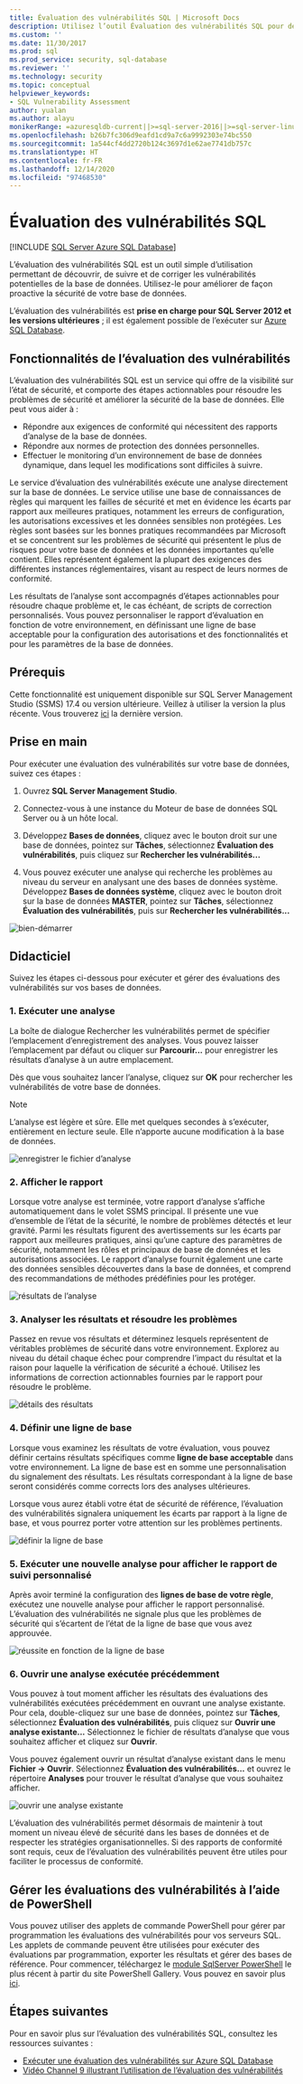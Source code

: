 ```yaml
---
title: Évaluation des vulnérabilités SQL | Microsoft Docs
description: Utilisez l’outil Évaluation des vulnérabilités SQL pour découvrir, suivre et corriger les vulnérabilités de base de données potentielles dans SQL Server.
ms.custom: ''
ms.date: 11/30/2017
ms.prod: sql
ms.prod_service: security, sql-database
ms.reviewer: ''
ms.technology: security
ms.topic: conceptual
helpviewer_keywords:
- SQL Vulnerability Assessment
author: yualan
ms.author: alayu
monikerRange: =azuresqldb-current||>=sql-server-2016||>=sql-server-linux-2017||=azuresqldb-mi-current
ms.openlocfilehash: b26b7fc306d9eafd1cd9a7c6a9992303e74bc550
ms.sourcegitcommit: 1a544cf4dd2720b124c3697d1e62ae7741db757c
ms.translationtype: HT
ms.contentlocale: fr-FR
ms.lasthandoff: 12/14/2020
ms.locfileid: "97468530"
---
```

# <a name="sql-vulnerability-assessment"></a>Évaluation des vulnérabilités SQL

[!INCLUDE [SQL Server Azure SQL Database](../../includes/applies-to-version/sql-asdb.md)]

L’évaluation des vulnérabilités SQL est un outil simple d’utilisation permettant de découvrir, de suivre et de corriger les vulnérabilités potentielles de la base de données. Utilisez-le pour améliorer de façon proactive la sécurité de votre base de données.

L’évaluation des vulnérabilités est **prise en charge pour SQL Server 2012 et les versions ultérieures** ; il est également possible de l’exécuter sur [Azure SQL Database](/azure/sql-database/sql-vulnerability-assessment).

## <a name="vulnerability-assessment-features"></a>Fonctionnalités de l’évaluation des vulnérabilités
L’évaluation des vulnérabilités SQL est un service qui offre de la visibilité sur l’état de sécurité, et comporte des étapes actionnables pour résoudre les problèmes de sécurité et améliorer la sécurité de la base de données. Elle peut vous aider à :
- Répondre aux exigences de conformité qui nécessitent des rapports d’analyse de la base de données. 
- Répondre aux normes de protection des données personnelles.
- Effectuer le monitoring d’un environnement de base de données dynamique, dans lequel les modifications sont difficiles à suivre.

Le service d’évaluation des vulnérabilités exécute une analyse directement sur la base de données. Le service utilise une base de connaissances de règles qui marquent les failles de sécurité et met en évidence les écarts par rapport aux meilleures pratiques, notamment les erreurs de configuration, les autorisations excessives et les données sensibles non protégées. Les règles sont basées sur les bonnes pratiques recommandées par Microsoft et se concentrent sur les problèmes de sécurité qui présentent le plus de risques pour votre base de données et les données importantes qu’elle contient. Elles représentent également la plupart des exigences des différentes instances réglementaires, visant au respect de leurs normes de conformité.

Les résultats de l’analyse sont accompagnés d’étapes actionnables pour résoudre chaque problème et, le cas échéant, de scripts de correction personnalisés. Vous pouvez personnaliser le rapport d’évaluation en fonction de votre environnement, en définissant une ligne de base acceptable pour la configuration des autorisations et des fonctionnalités et pour les paramètres de la base de données. 

## <a name="prerequisites"></a>Prérequis
Cette fonctionnalité est uniquement disponible sur SQL Server Management Studio (SSMS) 17.4 ou version ultérieure. Veillez à utiliser la version la plus récente. Vous trouverez [ici](../../ssms/download-sql-server-management-studio-ssms.md) la dernière version.

## <a name="getting-started"></a>Prise en main
Pour exécuter une évaluation des vulnérabilités sur votre base de données, suivez ces étapes :
   1.   Ouvrez **SQL Server Management Studio**.

   2.   Connectez-vous à une instance du Moteur de base de données SQL Server ou à un hôte local.

   3.   Développez **Bases de données**, cliquez avec le bouton droit sur une base de données, pointez sur **Tâches**, sélectionnez **Évaluation des vulnérabilités**, puis cliquez sur **Rechercher les vulnérabilités...**

   4.   Vous pouvez exécuter une analyse qui recherche les problèmes au niveau du serveur en analysant une des bases de données système. Développez **Bases de données système**, cliquez avec le bouton droit sur la base de données **MASTER**, pointez sur **Tâches**, sélectionnez **Évaluation des vulnérabilités**, puis sur **Rechercher les vulnérabilités...**

   ![bien-démarrer](media/sql-vulnerability-assessment/1-SSMSGetStarted.png)

## <a name="tutorial"></a>Didacticiel
Suivez les étapes ci-dessous pour exécuter et gérer des évaluations des vulnérabilités sur vos bases de données.

### <a name="1-run-a-scan"></a>1. Exécuter une analyse

La boîte de dialogue Rechercher les vulnérabilités permet de spécifier l’emplacement d’enregistrement des analyses. Vous pouvez laisser l’emplacement par défaut ou cliquer sur **Parcourir...** pour enregistrer les résultats d’analyse à un autre emplacement.

Dès que vous souhaitez lancer l’analyse, cliquez sur **OK** pour rechercher les vulnérabilités de votre base de données.

  > [!NOTE]   
  > L’analyse est légère et sûre. Elle met quelques secondes à s’exécuter, entièrement en lecture seule. Elle n’apporte aucune modification à la base de données.

![enregistrer le fichier d’analyse](media/sql-vulnerability-assessment/2-ssmssavescanfile.png)

### <a name="2-view-the-report"></a>2. Afficher le rapport

Lorsque votre analyse est terminée, votre rapport d’analyse s’affiche automatiquement dans le volet SSMS principal. Il présente une vue d’ensemble de l’état de la sécurité, le nombre de problèmes détectés et leur gravité. Parmi les résultats figurent des avertissements sur les écarts par rapport aux meilleures pratiques, ainsi qu’une capture des paramètres de sécurité, notamment les rôles et principaux de base de données et les autorisations associées. Le rapport d’analyse fournit également une carte des données sensibles découvertes dans la base de données, et comprend des recommandations de méthodes prédéfinies pour les protéger.

![résultats de l’analyse](media/sql-vulnerability-assessment/3-ssmsscanresults.png)

### <a name="3-analyze-the-results-and-resolve-issues"></a>3. Analyser les résultats et résoudre les problèmes

Passez en revue vos résultats et déterminez lesquels représentent de véritables problèmes de sécurité dans votre environnement. Explorez au niveau du détail chaque échec pour comprendre l’impact du résultat et la raison pour laquelle la vérification de sécurité a échoué. Utilisez les informations de correction actionnables fournies par le rapport pour résoudre le problème.

![détails des résultats](media/sql-vulnerability-assessment/4-ssmsresultdetails.png)

### <a name="4-set-your-baseline"></a>4. Définir une ligne de base

Lorsque vous examinez les résultats de votre évaluation, vous pouvez définir certains résultats spécifiques comme **ligne de base acceptable** dans votre environnement. La ligne de base est en somme une personnalisation du signalement des résultats. Les résultats correspondant à la ligne de base seront considérés comme corrects lors des analyses ultérieures. 

Lorsque vous aurez établi votre état de sécurité de référence, l’évaluation des vulnérabilités signalera uniquement les écarts par rapport à la ligne de base, et vous pourrez porter votre attention sur les problèmes pertinents.

![définir la ligne de base](media/sql-vulnerability-assessment/5-ssmssetbaseline.png)

### <a name="5-run-a-new-scan-to-see-your-customized-tracking-report"></a>5. Exécuter une nouvelle analyse pour afficher le rapport de suivi personnalisé

Après avoir terminé la configuration des **lignes de base de votre règle**, exécutez une nouvelle analyse pour afficher le rapport personnalisé. L’évaluation des vulnérabilités ne signale plus que les problèmes de sécurité qui s’écartent de l’état de la ligne de base que vous avez approuvée.

![réussite en fonction de la ligne de base](media/sql-vulnerability-assessment/6-ssmspassperbaseline.png)

### <a name="6-open-a-previously-run-scan"></a>6. Ouvrir une analyse exécutée précédemment

Vous pouvez à tout moment afficher les résultats des évaluations des vulnérabilités exécutées précédemment en ouvrant une analyse existante. Pour cela, double-cliquez sur une base de données, pointez sur **Tâches**, sélectionnez **Évaluation des vulnérabilités**, puis cliquez sur **Ouvrir une analyse existante...**  Sélectionnez le fichier de résultats d’analyse que vous souhaitez afficher et cliquez sur **Ouvrir**. 

Vous pouvez également ouvrir un résultat d’analyse existant dans le menu **Fichier -> Ouvrir**. Sélectionnez **Évaluation des vulnérabilités...** et ouvrez le répertoire **Analyses** pour trouver le résultat d’analyse que vous souhaitez afficher.

![ouvrir une analyse existante](media/sql-vulnerability-assessment/7-ssmsopenexistingscan.png)

L’évaluation des vulnérabilités permet désormais de maintenir à tout moment un niveau élevé de sécurité dans les bases de données et de respecter les stratégies organisationnelles. Si des rapports de conformité sont requis, ceux de l’évaluation des vulnérabilités peuvent être utiles pour faciliter le processus de conformité.

## <a name="manage-vulnerability-assessments-using-powershell"></a>Gérer les évaluations des vulnérabilités à l’aide de PowerShell
Vous pouvez utiliser des applets de commande PowerShell pour gérer par programmation les évaluations des vulnérabilités pour vos serveurs SQL. Les applets de commande peuvent être utilisées pour exécuter des évaluations par programmation, exporter les résultats et gérer des bases de référence.
Pour commencer, téléchargez le [module SqlServer PowerShell](https://www.powershellgallery.com/packages/SqlServer/) le plus récent à partir du site PowerShell Gallery. Vous pouvez en savoir plus [ici](/archive/blogs/sqlsecurity/powershell-cmdlets-for-managing-sql-vulnerability-assessments).

## <a name="next-steps"></a>Étapes suivantes
Pour en savoir plus sur l’évaluation des vulnérabilités SQL, consultez les ressources suivantes :
- [Exécuter une évaluation des vulnérabilités sur Azure SQL Database](/azure/sql-database/sql-vulnerability-assessment) 
- [Vidéo Channel 9 illustrant l’utilisation de l’évaluation des vulnérabilités](https://channel9.msdn.com/Shows/Data-Exposed/Track-and-remediate-potential-database-vulnerabilities-with-SQL-Vulnerability-Assessment)


